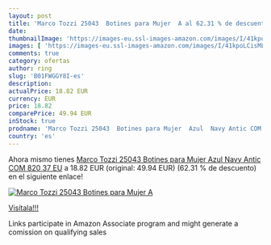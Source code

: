 ```yaml
---
layout: post
title: 'Marco Tozzi 25043  Botines para Mujer  A al 62.31 % de descuento'
date: 
thumbnailImage: 'https://images-eu.ssl-images-amazon.com/images/I/41kpoLCisML._SL200_.jpg'
images: [ 'https://images-eu.ssl-images-amazon.com/images/I/41kpoLCisML._SL200_.jpg' ]
comments: true
category: ofertas
author: ring
slug: 'B01FWGGY8I-es'
description:
actualPrice: 18.82 EUR
currency: EUR
price: 18.82
comparePrice: 49.94 EUR
inStock: true
prodname: 'Marco Tozzi 25043  Botines para Mujer  Azul  Navy Antic COM 820   37 EU'
country: 'es'
---
```


Ahora mismo tienes [Marco Tozzi 25043  Botines para Mujer  Azul  Navy Antic COM 820   37 EU](https://www.amazon.es/dp/B01FWGGY8I/?tag=tolees-21) a 18.82 EUR (original: 49.94 EUR) (62.31 %  de descuento) en el siguiente enlace!

[![Marco Tozzi 25043  Botines para Mujer  A](https://images-eu.ssl-images-amazon.com/images/I/41kpoLCisML._SL200_.jpg)](https://www.amazon.es/dp/B01FWGGY8I/?tag=tolees-21)

[Visítala!!!](https://www.amazon.es/dp/B01FWGGY8I/?tag=tolees-21)

Links participate in Amazon Associate program and might generate a comission on qualifying sales
